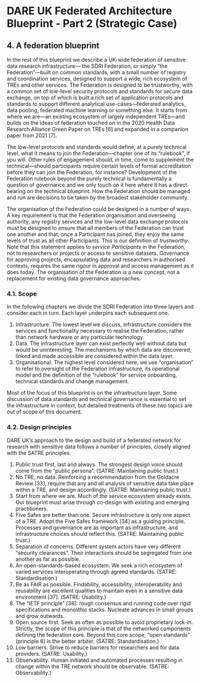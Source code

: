 # DARE UK Federated Architecture Blueprint - Part 2 (Strategic Case)

## 4. A federation blueprint

In the rest of this blueprint we describe a UK-wide federation of sensitive data research infrastructure—
the SDRI Federation, or simply “the Federation”—built on common standards, with a small number of
registry and coordination services, designed to support a wide, rich ecosystem of TREs and other services.
The Federation is designed to be trustworthy, with a common set of low-level security protocols and
standards for secure data exchange, on top of which is built a rich set of application protocols and
standards to support different analytical use-cases—federated analytics, data pooling, federated machine
learning or something else. It starts from where we are—an existing ecosystem of largely independent
TREs—and builds on the ideas of federation touched on in the 2020 Health Data Research Alliance Green
Paper on TREs [6] and expanded in a companion paper from 2021 [7].

The low-level protocols and standards would define, at a purely technical level, what it means to join the
Federation—chapter one of its “rulebook”, if you will. Other rules of engagement should, in time, come to
supplement the technical—should participants require certain levels of formal accreditation before they
can join the Federation, for instance? Development of the Federation rulebook beyond the purely
technical is fundamentally a question of governance and we only touch on it here where it has a direct
bearing on the technical blueprint. How the Federation should be managed and run are decisions to be
taken by the broadest stakeholder community.

The organisation of the Federation could be designed in a number of ways. A key requirement is that the
Federation organisation and overseeing authority, any registry services and the low-level data exchange
protocols must be designed to ensure that all members of the Federation can trust one another and that,
once a Participant has joined, they enjoy the same levels of trust as all other Participants. This is our
definition of _trustworthy_. Note that this statement applies to _service Participants_ in the Federation, not to
researchers or projects or access to sensitive datasets. Governance for approving projects, encapsulating
data and researchers in authorised contexts, requires the same rigour in approval and access management
as it does today. The organisation of the Federation is a new concept, not a replacement for existing data
governance approaches.

### 4.1. Scope

In the following chapters we divide the SDRI Federation into three layers and consider each in turn. Each
layer underpins each subsequent one.

1. Infrastructure. The lowest level we discuss, infrastructure considers the services and functionality
    necessary to realise the Federation, rather than network hardware or any particular technology.
2. Data. The infrastructure layer can exist perfectly well without data but would be uninteresting. The
    mechanisms by which data are discovered, linked and made accessible are considered within the data
    layer.
3. Organisational. The highest level considered here, we use “organisation” to refer to oversight of the
    Federation infrastructure, its operational model and the definition of the “rulebook” for service
    onboarding, technical standards and change management.

Most of the focus of this blueprint is on the infrastructure layer. Some discussion of data standards and
technical governance is essential to set the infrastructure in context, but detailed treatments of these two
topics are out of scope of this document.


### 4.2. Design principles

DARE UK’s approach to the design and build of a federated network for research with sensitive data
follows a number of principles, closely aligned with the SATRE principles.

1. Public trust first, last and always. The strongest design voice should come from the “public
    persona”. (SATRE: Maintaining public trust.)
2. No TRE, no data. Reinforcing a recommendation from the Goldacre Review [33], require that any
    and all analysis of sensitive data take place within a TRE, and design accordingly. (SATRE:
    Maintaining public trust.)
3. Start from where we are. Much of the service ecosystem already exists. Our blueprint must arise
    through co-design with existing and emerging practitioners.
4. Five Safes are better than one. Secure infrastructure is only one aspect of a TRE. Adopt the Five
    Safes framework [34] as a guiding principle. Processes and governance are as important as
    infrastructure, and infrastructure choices should reflect this. (SATRE: Maintaining public trust.)
5. Separation of concerns. Different system actors have very different “security clearances”. Their
    interactions should be segregated from one another as far as possible.
6. An open-standards-based ecosystem. We seek a rich ecosystem of varied services interoperating
    through agreed standards. (SATRE: Standardisation.)
7. Be as FAIR as possible. Findability, accessibility, interoperability and reusability are excellent
    qualities to maintain even in a sensitive data environment [37]. (SATRE: Usability.)
8. The “IETF principle” [38]: rough consensus and running code over rigid specifications and
    monolithic stacks. Nucleate advances in small groups and grow outwards.
9. Open source first. Seek as often as possible to avoid proprietary lock-in. Strictly, the scope of this
    principle is that of the networked components defining the federation core. Beyond this core
    scope, “open standards” (principle 6) is the better arbiter. (SATRE: Standardisation.)
10. Low barriers. Strive to reduce barriers for researchers and for data providers. (SATRE: Usability.)
11. Observability. Human initiated and automated processes resulting in change within the TRE
    network should be observable. (SATRE: Observability.)


